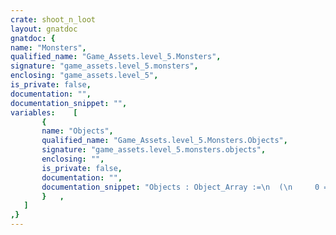 ```yaml
---
crate: shoot_n_loot
layout: gnatdoc
gnatdoc: {
name: "Monsters",
qualified_name: "Game_Assets.level_5.Monsters",
signature: "game_assets.level_5.monsters",
enclosing: "game_assets.level_5",
is_private: false,
documentation: "",
documentation_snippet: "",
variables:    [
       {
       name: "Objects",
       qualified_name: "Game_Assets.level_5.Monsters.Objects",
       signature: "game_assets.level_5.monsters.objects",
       enclosing: "",
       is_private: false,
       documentation: "",
       documentation_snippet: "Objects : Object_Array :=\n  (\n     0 => (\n      Kind => POINT_OBJ,\n      Id   =>  8,\n      Name => null,\n      X    =>  5.60000E+01,\n      Y    =>  1.12000E+02,\n      Width =>  8.00000E+00,\n      Height =>  8.00000E+00,\n      Flip_Vertical => FALSE,\n      Flip_Horizontal => FALSE,\n      Tile_Id =>  57,\n      Str => null\n    ),\n     1 => (\n      Kind => POINT_OBJ,\n      Id   =>  15,\n      Name => null,\n      X    =>  6.40000E+01,\n      Y    =>  8.00000E+01,\n      Width =>  8.00000E+00,\n      Height =>  8.00000E+00,\n      Flip_Vertical => FALSE,\n      Flip_Horizontal => FALSE,\n      Tile_Id =>  57,\n      Str => null\n    )\n  );",
       }   ,
   ]
,}
---
```

